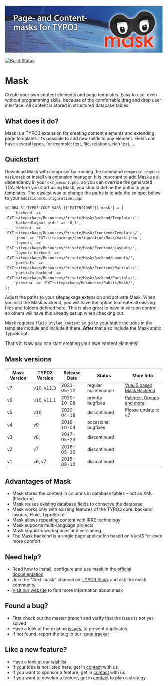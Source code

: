 ![Page and Content masks for TYPO3](Documentation/Images/mask_banner.jpg)

[![Build Status](https://travis-ci.com/Gernott/mask.svg?branch=master)](https://travis-ci.com/Gernott/mask)

# Mask

Create your own content elements and page templates. Easy to use, even without programming skills, because of the
comfortable drag and drop user interface. All content is stored in structured database tables.

## What does it do?

Mask is a TYPO3 extension for creating content elements and extending page templates. It’s possible to add new fields
to any element. Fields can have several types, for example: text, file, relations, rich text, ...

## Quickstart

Download Mask with composer by running the command `composer require mask/mask` or install via extension manager.
It is important to add Mask as a dependency in your `ext_emconf.php`, so you can override the generated TCA.
Before you start using Mask, you should define the paths to your templates. The easiest way to change the paths is to
add the snippet below to your `AdditionalConfiguration.php`:

```
$GLOBALS['TYPO3_CONF_VARS']['EXTENSIONS']['mask'] = [
    'backend' => 'EXT:sitepackage/Resources/Private/Mask/Backend/Templates/',
    'backendlayout_pids' => '0,1',
    'content' => 'EXT:sitepackage/Resources/Private/Mask/Frontend/Templates/',
    'json' => 'EXT:sitepackage/Configuration/Mask/mask.json',
    'layouts' => 'EXT:sitepackage/Resources/Private/Mask/Frontend/Layouts/',
    'layouts_backend' => 'EXT:sitepackage/Resources/Private/Mask/Backend/Layouts/',
    'partials' => 'EXT:sitepackage/Resources/Private/Mask/Frontend/Partials/',
    'partials_backend' => 'EXT:sitepackage/Resources/Private/Mask/Backend/Partials/',
    'preview' => 'EXT:sitepackage/Resources/Public/Mask/',
];
```

Adjust the paths to your sitepackage extension and activate Mask. When you visit the Mask backend, you will have the
option to create all missing files and folders defined here. This is also great to have in version control so others
will have this already set up when checking out.

Mask requires `fluid_styled_content` so go to your static includes in the template module and include it there.
**After** that also include the Mask static TypoScript.

That's it. Now you can start creating your own content elements!

## Mask versions

| Mask Version | TYPO3 Version | Release Date | Status              | More Info |
|--------------|---------------|--------------|---------------------|-----------|
| v7           | v10, v11.3    | 2021-05-12   | regular maintenance | [VueJS based Mask Backend](https://docs.typo3.org/p/mask/mask/master/en-us/ChangeLog/7.0/Index.html)|
| v6           | v10, v11.1    | 2020-10-08   | priority bugfixes   | [Palettes, Groups and more](https://docs.typo3.org/p/mask/mask/master/en-us/ChangeLog/6.0/Index.html)|
| v5           | v10           | 2020-04-18   | discontinued        | Please update to v7                                                                            |
| v4           | v9            | 2018-10-04   | occasional bugfixes |                                                                                                |
| v3           | v8            | 2017-05-23   | discontinued        |                                                                                                |
| v2           | v7            | 2016-05-10   | discontinued        |                                                                                                |
| v1           | v6, v7        | 2015-08-12   | discontinued        |                                                                                                |

## Advantages of Mask

* Mask stores the content in columns in database tables – not as XML (Flexform)
* Mask reuses existing database fields to conserve the database
* Mask works only with existing features of the TYPO3 core: backend layouts, Fluid, TypoScript
* Mask allows repeating content with IRRE technology
* Mask supports multi-language projects
* Mask supports workspaces and versioning
* The Mask backend is a single page application based on VueJS for even more comfort

## Need help?

* Read how to install, configure and use mask in the [official documentation](https://docs.typo3.org/p/mask/mask/master/en-us/)
* Join the "#ext-mask" channel on [TYPO3 Slack](https://typo3.org/community/meet/chat-slack) and ask the mask community.
* [Visit our website](https://mask.webprofil.at) to find more information about mask

## Found a bug?

* First check out the master branch and verify that the issue is not yet solved
* Have a look at the existing [issues](https://github.com/gernott/mask/issues/), to prevent duplicates
* If not found, report the bug in our [issue tracker](https://github.com/gernott/mask/issues/new/)

## Like a new feature?

* Have a look at our [wishlist](https://mask.webprofil.at/featurelist/overview/)
* If your idea is not listed here, get in [contact](https://mask.webprofil.at/imprint/) with us
* If you want to sponsor a feature, get in [contact](https://mask.webprofil.at/imprint/) with us
* If you want to develop a feature, get in [contact](https://mask.webprofil.at/imprint/) to plan a strategy
